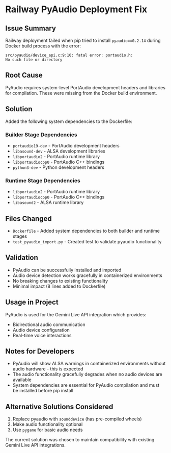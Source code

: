 # Railway PyAudio Deployment Fix

## Issue Summary

Railway deployment failed when pip tried to install `pyaudio==0.2.14` during Docker build process with the error:

```text
src/pyaudio/device_api.c:9:10: fatal error: portaudio.h:
No such file or directory
```

## Root Cause

PyAudio requires system-level PortAudio development headers and libraries for compilation.
These were missing from the Docker build environment.

## Solution

Added the following system dependencies to the Dockerfile:

### Builder Stage Dependencies

- `portaudio19-dev` - PortAudio development headers
- `libasound-dev` - ALSA development libraries
- `libportaudio2` - PortAudio runtime library
- `libportaudiocpp0` - PortAudio C++ bindings
- `python3-dev` - Python development headers

### Runtime Stage Dependencies

- `libportaudio2` - PortAudio runtime library
- `libportaudiocpp0` - PortAudio C++ bindings
- `libasound2` - ALSA runtime library

## Files Changed

- `Dockerfile` - Added system dependencies to both builder and runtime stages
- `test_pyaudio_import.py` - Created test to validate pyaudio functionality

## Validation

- PyAudio can be successfully installed and imported
- Audio device detection works gracefully in containerized environments
- No breaking changes to existing functionality
- Minimal impact (8 lines added to Dockerfile)

## Usage in Project

PyAudio is used for the Gemini Live API integration which provides:

- Bidirectional audio communication
- Audio device configuration
- Real-time voice interactions

## Notes for Developers

- PyAudio will show ALSA warnings in containerized environments without audio hardware - this is expected
- The audio functionality gracefully degrades when no audio devices are available
- System dependencies are essential for PyAudio compilation and must be installed before pip install

## Alternative Solutions Considered

1. Replace pyaudio with `sounddevice` (has pre-compiled wheels)
2. Make audio functionality optional
3. Use `pygame` for basic audio needs

The current solution was chosen to maintain compatibility with existing Gemini Live API integrations.
